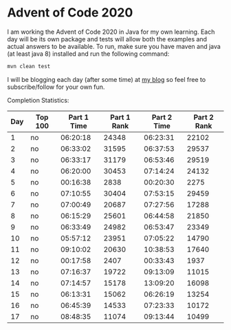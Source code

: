 # Advent of Code 2020

I am working the Advent of Code 2020 in Java for my own learning.
Each day will be its own package and tests will allow both the examples and actual answers to be available.
To run, make sure you have maven and java (at least java 8) installed and run the following command:
```sh
mvn clean test
```

I will be blogging each day (after some time) at [my blog](https://ddellspe.net) so feel free to subscribe/follow for your own fun.

Completion Statistics:

|Day|Top 100|Part 1 Time|Part 1 Rank|Part 2 Time|Part 2 Rank|
|-|-|-|-|-|-|
|1 |no|06:20:18|24348|06:23:31|22102|
|2 |no|06:33:02|31595|06:37:53|29537|
|3 |no|06:33:17|31179|06:53:46|29519|
|4 |no|06:20:00|30453|07:14:24|24132|
|5 |no|00:16:38|2838 |00:20:30|2275 |
|6 |no|07:10:55|30404|07:53:15|29459|
|7 |no|07:00:49|20687|07:27:56|17288|
|8 |no|06:15:29|25601|06:44:58|21850|
|9 |no|06:33:49|24982|06:53:47|23349|
|10|no|05:57:12|23951|07:05:22|14790|
|11|no|09:10:02|20630|10:38:53|17640|
|12|no|00:17:58|2407 |00:33:43|1937 |
|13|no|07:16:37|19722|09:13:09|11015|
|14|no|07:14:57|15178|13:09:20|16098|
|15|no|06:13:31|15062|06:26:19|13254|
|16|no|06:45:39|14533|07:23:33|10172|
|17|no|08:48:35|11074|09:13:44|10499|